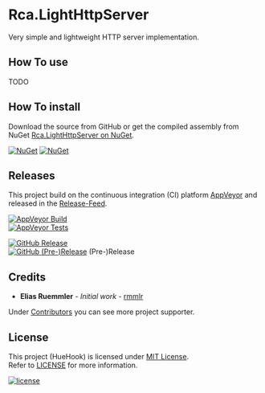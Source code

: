 # Rca.LightHttpServer
Very simple and lightweight HTTP server implementation.

## How To use

TODO

## How To install

Download the source from GitHub or get the compiled assembly from NuGet [Rca.LightHttpServer on NuGet](https://www.nuget.org/packages/Rca.LightHttpServer/).

[![NuGet](https://img.shields.io/nuget/v/Rca.LightHttpServer.svg)](https://www.nuget.org/packages/Rca.LightHttpServer)
[![NuGet](https://img.shields.io/nuget/dt/Rca.LightHttpServer.svg)](https://www.nuget.org/packages/Rca.LightHttpServer/)

## Releases
This project build on the continuous integration (CI) platform [AppVeyor](https://www.appveyor.com/) and released in the [Release-Feed](https://github.com/rmmlr/Rca.LightHttpServer/releases).

[![AppVeyor Build](https://img.shields.io/appveyor/ci/rmmlr/rca.lighthttpserver.svg)](https://ci.appveyor.com/project/rmmlr/lighthttpserver)  
[![AppVeyor Tests](https://img.shields.io/appveyor/tests/rmmlr/Rca.LightHttpServer/master.svg)](https://ci.appveyor.com/project/rmmlr/LightHttpServer/build/tests)

[![GitHub Release](https://img.shields.io/github/release/rmmlr/rca.lighthttpserver.svg)](https://github.com/rmmlr/rca.lighthttpserver/releases/latest)  
[![GitHub (Pre-)Release](https://img.shields.io/github/release/rmmlr/rca.lighthttpserver/all.svg)](https://github.com/rmmlr/rca.lighthttpserver/releases) (Pre-)Release



## Credits

* **Elias Ruemmler** - *Initial work* - [rmmlr](https://github.com/rmmlr)

Under [Contributors](https://github.com/rmmlr/Rca.LightHttpServer/contributors) you can see more project supporter.

## License

This project (HueHook) is licensed under  [MIT License](http://www.opensource.org/licenses/mit-license.php "Read more about the MIT license form").  
Refer to [LICENSE](https://github.com/rmmlr/Rca.LightHttpServer/blob/master/LICENSE) for more information.

[![license](https://img.shields.io/github/license/rmmlr/LightHttpServer.svg)](https://github.com/rmmlr/Rca.LightHttpServer/blob/master/LICENSE) 
